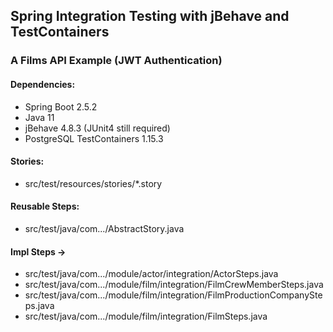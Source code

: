 ## Spring Integration Testing with jBehave and TestContainers

### A Films API Example (JWT Authentication)

#### Dependencies:

- Spring Boot 2.5.2
- Java 11
- jBehave 4.8.3 (JUnit4 still required)
- PostgreSQL TestContainers 1.15.3

#### Stories: 
- src/test/resources/stories/*.story

#### Reusable Steps:
- src/test/java/com.../AbstractStory.java

#### Impl Steps ->

-   src/test/java/com.../module/actor/integration/ActorSteps.java
-   src/test/java/com.../module/film/integration/FilmCrewMemberSteps.java
-   src/test/java/com.../module/film/integration/FilmProductionCompanySteps.java
-   src/test/java/com.../module/film/integration/FilmSteps.java